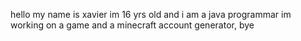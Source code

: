hello my name is xavier im 16 yrs old and i am a java programmar im working on a game and a minecraft account generator, bye

<!---
Itzyourbruh22/Itzyourbruh22 is a ✨ special ✨ repository because its `README.md` (this file) appears on your GitHub profile.
You can click the Preview link to take a look at your changes.
--->

